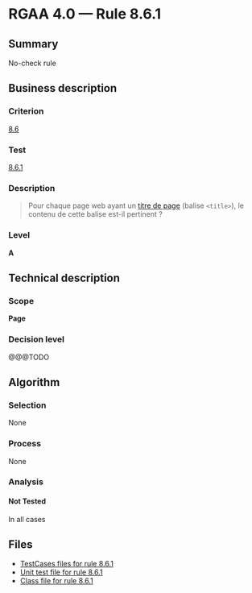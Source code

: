 # RGAA 4.0 — Rule 8.6.1

## Summary

No-check rule

## Business description

### Criterion

[8.6](https://www.numerique.gouv.fr/publications/rgaa-accessibilite/methode/criteres/#crit-8-6)

### Test

[8.6.1](https://www.numerique.gouv.fr/publications/rgaa-accessibilite/methode/criteres/#test-8-6-1)

### Description

> Pour chaque page web ayant un [titre de page](https://www.numerique.gouv.fr/publications/rgaa-accessibilite/methode/glossaire/#titre-de-page) (balise `<title>`), le contenu de cette balise est-il pertinent ?

### Level

**A**


## Technical description

### Scope

**Page**

### Decision level

@@@TODO


## Algorithm

### Selection

None

### Process

None

### Analysis

#### Not Tested

In all cases


## Files

- [TestCases files for rule 8.6.1](https://gitlab.com/asqatasun/Asqatasun/-/tree/v5/rules/rules-rgaa4.0/src/test/resources/testcases/rgaa40/Rgaa40Rule080601/)
- [Unit test file for rule 8.6.1](https://gitlab.com/asqatasun/Asqatasun/-/blob/v5/rules/rules-rgaa4.0/src/test/java/org/asqatasun/rules/rgaa40/Rgaa40Rule080601Test.java)
- [Class file for rule 8.6.1](https://gitlab.com/asqatasun/Asqatasun/-/blob/v5/rules/rules-rgaa4.0/src/main/java/org/asqatasun/rules/rgaa40/Rgaa40Rule080601.java)


